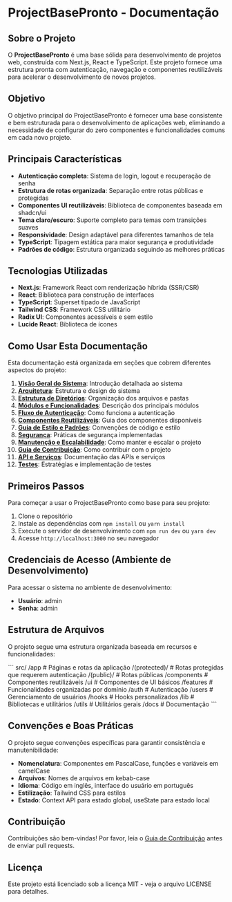 # ProjectBasePronto - Documentação

## Sobre o Projeto

O **ProjectBasePronto** é uma base sólida para desenvolvimento de projetos web, construída com Next.js, React e TypeScript. Este projeto fornece uma estrutura pronta com autenticação, navegação e componentes reutilizáveis para acelerar o desenvolvimento de novos projetos.

## Objetivo

O objetivo principal do ProjectBasePronto é fornecer uma base consistente e bem estruturada para o desenvolvimento de aplicações web, eliminando a necessidade de configurar do zero componentes e funcionalidades comuns em cada novo projeto.

## Principais Características

- **Autenticação completa**: Sistema de login, logout e recuperação de senha
- **Estrutura de rotas organizada**: Separação entre rotas públicas e protegidas
- **Componentes UI reutilizáveis**: Biblioteca de componentes baseada em shadcn/ui
- **Tema claro/escuro**: Suporte completo para temas com transições suaves
- **Responsividade**: Design adaptável para diferentes tamanhos de tela
- **TypeScript**: Tipagem estática para maior segurança e produtividade
- **Padrões de código**: Estrutura organizada seguindo as melhores práticas

## Tecnologias Utilizadas

- **Next.js**: Framework React com renderização híbrida (SSR/CSR)
- **React**: Biblioteca para construção de interfaces
- **TypeScript**: Superset tipado de JavaScript
- **Tailwind CSS**: Framework CSS utilitário
- **Radix UI**: Componentes acessíveis e sem estilo
- **Lucide React**: Biblioteca de ícones

## Como Usar Esta Documentação

Esta documentação está organizada em seções que cobrem diferentes aspectos do projeto:

1. **[Visão Geral do Sistema](./01-visao-geral.md)**: Introdução detalhada ao sistema
2. **[Arquitetura](./02-arquitetura.md)**: Estrutura e design do sistema
3. **[Estrutura de Diretórios](./03-estrutura-diretorios.md)**: Organização dos arquivos e pastas
4. **[Módulos e Funcionalidades](./04-modulos-funcionalidades.md)**: Descrição dos principais módulos
5. **[Fluxo de Autenticação](./05-fluxo-autenticacao.md)**: Como funciona a autenticação
6. **[Componentes Reutilizáveis](./06-componentes-reutilizaveis.md)**: Guia dos componentes disponíveis
7. **[Guia de Estilo e Padrões](./07-guia-estilo-padroes.md)**: Convenções de código e estilo
8. **[Segurança](./08-seguranca.md)**: Práticas de segurança implementadas
9. **[Manutenção e Escalabilidade](./09-manutencao-escalabilidade.md)**: Como manter e escalar o projeto
10. **[Guia de Contribuição](./10-guia-contribuicao.md)**: Como contribuir com o projeto
11. **[API e Serviços](./11-api-servicos.md)**: Documentação das APIs e serviços
12. **[Testes](./12-testes.md)**: Estratégias e implementação de testes

## Primeiros Passos

Para começar a usar o ProjectBasePronto como base para seu projeto:

1. Clone o repositório
2. Instale as dependências com `npm install` ou `yarn install`
3. Execute o servidor de desenvolvimento com `npm run dev` ou `yarn dev`
4. Acesse `http://localhost:3000` no seu navegador

## Credenciais de Acesso (Ambiente de Desenvolvimento)

Para acessar o sistema no ambiente de desenvolvimento:

- **Usuário**: admin
- **Senha**: admin

## Estrutura de Arquivos

O projeto segue uma estrutura organizada baseada em recursos e funcionalidades:

\`\`\`
src/
  /app                  # Páginas e rotas da aplicação
    /(protected)/       # Rotas protegidas que requerem autenticação
    /(public)/          # Rotas públicas
  /components           # Componentes reutilizáveis
    /ui                 # Componentes de UI básicos
  /features             # Funcionalidades organizadas por domínio
    /auth               # Autenticação
    /users              # Gerenciamento de usuários
  /hooks                # Hooks personalizados
  /lib                  # Bibliotecas e utilitários
  /utils                # Utilitários gerais
  /docs                 # Documentação
\`\`\`

## Convenções e Boas Práticas

O projeto segue convenções específicas para garantir consistência e manutenibilidade:

- **Nomenclatura**: Componentes em PascalCase, funções e variáveis em camelCase
- **Arquivos**: Nomes de arquivos em kebab-case
- **Idioma**: Código em inglês, interface do usuário em português
- **Estilização**: Tailwind CSS para estilos
- **Estado**: Context API para estado global, useState para estado local

## Contribuição

Contribuições são bem-vindas! Por favor, leia o [Guia de Contribuição](./10-guia-contribuicao.md) antes de enviar pull requests.

## Licença

Este projeto está licenciado sob a licença MIT - veja o arquivo LICENSE para detalhes.
